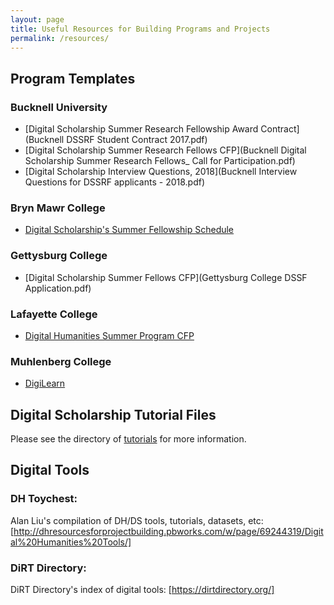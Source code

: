 ```yaml
---
layout: page
title: Useful Resources for Building Programs and Projects
permalink: /resources/
---
```


## Program Templates

### Bucknell University
  - [Digital Scholarship Summer Research Fellowship Award Contract](Bucknell DSSRF Student Contract 2017.pdf)
  - [Digital Scholarship Summer Research Fellows CFP](Bucknell Digital Scholarship Summer Research Fellows_ Call for Participation.pdf)
  - [Digital Scholarship Interview Questions, 2018](Bucknell Interview Questions for DSSRF applicants - 2018.pdf)

### Bryn Mawr College

  - [Digital Scholarship's Summer Fellowship Schedule](BrynMawrDSSF_2017Schedule)

### Gettysburg College
 
  - [Digital Scholarship Summer Fellows CFP](Gettysburg College DSSF Application.pdf)

### Lafayette College

  - [Digital Humanities Summer Program CFP](Lafayette_College_2018_DHSS_Program_Call_For_Proposal.pdf)

### Muhlenberg College

  - [DigiLearn](http://diglearn.blogs.muhlenberg.edu/)
  
## Digital Scholarship Tutorial Files

Please see the directory of [tutorials](/tutorials/) for more information.

## Digital Tools 

### DH Toychest:

Alan Liu's compilation of DH/DS tools, tutorials, datasets, etc: [http://dhresourcesforprojectbuilding.pbworks.com/w/page/69244319/Digital%20Humanities%20Tools/]

### DiRT Directory: 

DiRT Directory's index of digital tools: [https://dirtdirectory.org/]
